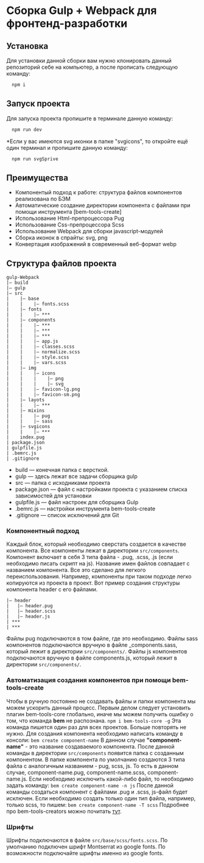 # Сборка Gulp + Webpack для фронтенд-разработки

## Установка

Для установки данной сборки вам нужно клонировать данный репозиторий себе на компьютер, а после прописать следующую команду:

```bash
  npm i
```
## Запуск проекта

Для запуска проекта пропишите в терминале данную команду: 

```bash
  npm run dev
```

*Если у вас имеются svg иконки в папке "svgicons", то откройте ещё один терминал и пропишите данную команду:

```bash
  npm run svgSprive
```
## Преимущества

- Компонентый подход к работе: структура файлов компонентов реализована по БЭМ
- Автоматические создание директории компонента с файлами при помощи инструмента [bem-tools-create]
- Использование Html-препроцессора Pug
- Использование Css-препроцессора Scss
- Использование Webpack для сборки javascript-модулей
- Сборка иконок в спрайты: svg, png
- Конвертация изображений в современный веб-формат webp

## Структура файлов проекта
```
gulp-Webpack
|— build
|— gulp
|— src
|    |— base
|    |    |— fonts.scss
|    |— fonts
|    |    |— ***
|    |— components
|    |    |— ***
|    |    |— ***
|    |    |— ***
|    |    |— app.js
|    |    |— classes.scss
|    |    |— normalize.scss
|    |    |— style.scss
|    |    |— vars.scss
|    |— img
|    |    |— icons
|    |    |    |— png
|    |    |    |— svg
|    |    |— favicon-lg.png
|    |    |— favicon-sm.png
|    |— layots
|    |    |— ***
|    |— mixins
|    |    |— pug
|    |    |— sass
|    |— svgicons
|    |    |— ***
|    index.pug
| package.json
| gulpfile.js
| .bemrc.js
| .gitignore
```
- build — конечная папка с версткой.
- gulp — здесь лежат все задачи сборщика gulp
- src — папка с исходниками проекта
- package.json — файл с настройками проекта с указанием списка зависимостей для установки
- gulpfile.js — файл настроек для сборщика Gulp
- .bemrc.js — настройки инструмента bem-tools-create
- .gitignore — список исключений для Git

### Компонентный подход
Каждый блок, который необходимо сверстать создается в качестве компонента. Все компоненты лежат в директории ```src/components```. Компонент включает в себя 3 типа файла - .pug, .scss, .js (если необходимо писать скрипт на js). Название имен файлов совпадает с названием компонента. Все это сделано для легкого переиспользования. Например, компоненты при таком подходе легко копируются из проекта в проект.
Вот пример создания структуры компонента header с его файлами.
```
|— header
|   |— header.pug
|   |— header.scss
|   |— header.js
| ***
| ***
```
Файлы pug подключаются в том файле, где это необходимо.
Файлы sass компонентов подключаются вручную в файле _components.sass, который лежит в директории ```src/components/```.
Файлы js компонентов подключаются вручную в файле components.js, который лежит в директории ```src/components/```.

### Автоматизация создания компонентов при помощи bem-tools-create
Чтобы в ручную постоянно не создавать файлы и папки компонента мы можем ускорить данный процесс. 
Первым делом следует установить плагин bem-tools-core глобально, иначе мы можем получить ошибку о том, что команда **bem** не распознана.
```npm i bem-tools-core -g```
Эта команда пишется один раз для всех проектов. Больше повторять не нужно.
Для создания компонента необходимо написать команду в консоли:
```bem create component-name```
В данном случае <b>"component-name"</b> - это название создаваемого компонента.
После данной команды в директории ```src/components``` появится папка с созданным компонентом. В папке компонента по умолчанию создаются 3 типа файла с аналогичным названием - pug, scss, js. То есть в данном случае, component-name.pug, component-name.scss, component-name.js.
Если необходимо исключить какой-либо файл, то необходимо задать команду:
```bem create component-name -n js```
После данной команды создаться компонент с файлами .pug и .scss, js-файл будет исключен.
Если необходимо создать только один тип файла, например, только scss, то пишем:
```bem create component-name -T scss```
Подробнее про bem-tools-creators можно почитать [тут](https://github.com/bem-tools/bem-tools-create).

### Шрифты
Шрифты подключаются в файле ```src/base/scss/fonts.scss```. По умолчанию подключен шрифт Montserrat из google fonts. По возможности подключайте шрифты именно из google fonts.
